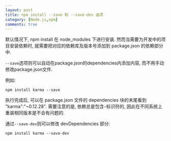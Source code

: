 ```yaml
---
layout: post
title: npm install --save 和 --save-dev 选项
category: [Node.js,npm]
comments: true
---
```


默认情况下, npm install 在 node_modules 下进行安装. 然而当需要为开发中的项目安装依赖时, 就需要把对应的依赖库及版本号添加到 package.json 的依赖部分中.

`--save`选项则可以自动在package.json的dependencies内添加内容, 而不用手动修改package.json文件.

例如:

``` console
npm install karma --save
```

执行完成后, 可以在 package.json 文件的 dependencies 块的末尾看到 "karma":"~0.12.28". 需要注意的是, 依赖总是包含`~`标识符的, 因此在不同系统上重装相同版本是不会有问题的.

通过`--save-dev`则可以修改 devDependencies 部分:

``` console
npm install karma --save-dev
```
